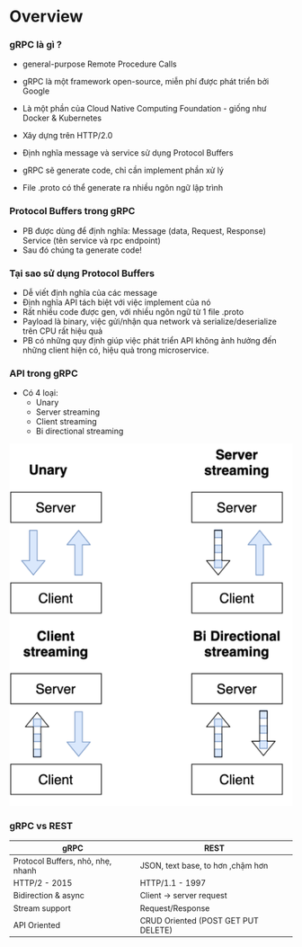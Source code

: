 # Overview
### gRPC là gì ?

- general-purpose Remote Procedure Calls
- gRPC là một framework open-source, miễn phí được phát triển bởi Google 
- Là một phần của Cloud Native Computing Foundation - giống như Docker & Kubernetes
- Xây dựng trên HTTP/2.0 

- Định nghĩa message và service sử dụng Protocol Buffers
- gRPC sẽ generate code, chỉ cần implement phần xử lý
- File .proto có thể generate ra nhiều ngôn ngữ lập trình

### Protocol Buffers trong gRPC 
- PB được dùng để định nghĩa: Message (data, Request, Response) Service (tên service và rpc endpoint)
- Sau đó chúng ta generate code!

### Tại sao sử dụng Protocol Buffers
- Dễ viết định nghĩa của các message
- Định nghĩa API tách biệt với việc implement của nó
- Rất nhiều code được gen, với nhiều ngôn ngữ từ 1 file .proto
- Payload là binary, việc gửi/nhận qua network và serialize/deserialize trên CPU  rất hiệu quả
- PB có những quy định giúp việc phát triển  API không ảnh hưởng đến những client hiện có, hiệu quả trong microservice.

### API trong gRPC
- Có 4 loại:
  - Unary
  - Server streaming
  - Client streaming
  - Bi directional streaming


![alt text](image.png)

### gRPC vs REST
| gRPC   | REST   | 
|------------|------------|
| Protocol Buffers, nhỏ, nhẹ, nhanh| JSON, text base, to hơn ,chậm hơn |
| HTTP/2 - 2015 | HTTP/1.1 - 1997 |
| Bidirection & async | Client -> server request |
| Stream support | Request/Response | 
| API Oriented | CRUD Oriented (POST GET PUT DELETE) |